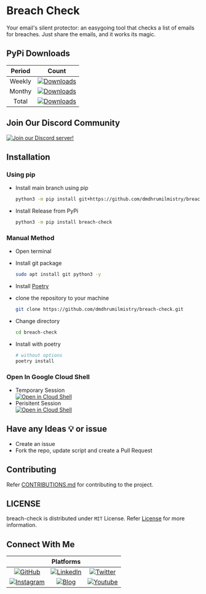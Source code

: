 # Breach Check

Your email's silent protector: an easygoing tool that checks a list of emails for breaches. Just share the emails, and it works its magic.

## PyPi Downloads

| Period |                                                                                                      Count                                                                                                       |
| :----: | :--------------------------------------------------------------------------------------------------------------------------------------------------------------------------------------------------------------: |
| Weekly | [![Downloads](https://static.pepy.tech/personalized-badge/breach-check?period=week&units=international_system&left_color=black&right_color=orange&left_text=Downloads)](https://pepy.tech/project/breach-check)  |
| Monthy | [![Downloads](https://static.pepy.tech/personalized-badge/breach-check?period=month&units=international_system&left_color=black&right_color=orange&left_text=Downloads)](https://pepy.tech/project/breach-check) |
| Total  | [![Downloads](https://static.pepy.tech/personalized-badge/breach-check?period=total&units=international_system&left_color=black&right_color=orange&left_text=Downloads)](https://pepy.tech/project/breach-check) |

## Join Our Discord Community

[![Join our Discord server!](https://invidget.switchblade.xyz/DJrnAg4nv2)](http://discord.gg/DJrnAg4nv2)

## Installation

### Using pip

-   Install main branch using pip

    ```bash
    python3 -m pip install git+https://github.com/dmdhrumilmistry/breach-check.git
    ```

-   Install Release from PyPi

    ```bash
    python3 -m pip install breach-check
    ```

### Manual Method

-   Open terminal

-   Install git package

    ```bash
    sudo apt install git python3 -y
    ```

-   Install [Poetry](https://python-poetry.org/docs/master#installing-with-the-official-installer)

-   clone the repository to your machine

    ```bash
    git clone https://github.com/dmdhrumilmistry/breach-check.git
    ```

-   Change directory

    ```bash
    cd breach-check
    ```

-   Install with poetry

    ```bash
    # without options
    poetry install
    ```

### Open In Google Cloud Shell

-   Temporary Session  
    [![Open in Cloud Shell](https://gstatic.com/cloudssh/images/open-btn.svg)](https://shell.cloud.google.com/cloudshell/editor?cloudshell_git_repo=https%3A%2F%2Fgithub.com%2Fdmdhrumilmistry%2Fbreach-check&ephemeral=true&show=terminal&cloudshell_print=./LICENSE)
-   Perisitent Session  
    [![Open in Cloud Shell](https://gstatic.com/cloudssh/images/open-btn.svg)](https://shell.cloud.google.com/cloudshell/editor?cloudshell_git_repo=https%3A%2F%2Fgithub.com%2Fdmdhrumilmistry%2Fbreach-check&ephemeral=false&show=terminal&cloudshell_print=./LICENSE)

## Have any Ideas 💡 or issue

-   Create an issue
-   Fork the repo, update script and create a Pull Request

## Contributing

Refer [CONTRIBUTIONS.md](/.github/CONTRIBUTING.md) for contributing to the project.

## LICENSE

breach-check is distributed under `MIT` License. Refer [License](/LICENSE) for more information.

## Connect With Me

|                                                                                                                       |                                                       Platforms                                                       |                                                                                                                                        |
| :-------------------------------------------------------------------------------------------------------------------: | :-------------------------------------------------------------------------------------------------------------------: | :------------------------------------------------------------------------------------------------------------------------------------: |
|       [![GitHub](https://img.shields.io/badge/Github-dmdhrumilmistry-333)](https://github.com/dmdhrumilmistry)        | [![LinkedIn](https://img.shields.io/badge/LinkedIn-Dhrumil%20Mistry-4078c0)](https://linkedin.com/in/dmdhrumilmistry) |             [![Twitter](https://img.shields.io/badge/Twitter-dmdhrumilmistry-4078c0)](https://twitter.com/dmdhrumilmistry)             |
| [![Instagram](https://img.shields.io/badge/Instagram-dmdhrumilmistry-833ab4)](https://instagram.com/dmdhrumilmistry/) |     [![Blog](https://img.shields.io/badge/Blog-Dhrumil%20Mistry-bd2c00)](https://dmdhrumilmistry.github.io/blog)      | [![Youtube](https://img.shields.io/badge/YouTube-Dhrumil%20Mistry-critical)](https://www.youtube.com/channel/UChbjrRvbzgY3BIomUI55XDQ) |
